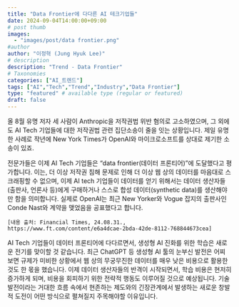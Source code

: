 ```yaml
---
title: "Data Frontier에 다다른 AI 테크기업들"
date: 2024-09-04T14:00:00+09:00
# post thumb
images:
  - "images/post/data frontier.png"
#author
author: "이정혁 (Jung Hyuk Lee)"
# description
description: "Trend - Data Frontier"
# Taxonomies
categories: ["AI_트렌드"]
tags: ["AI","Tech","Trend","Industry","Data Frontier"]
type: "featured" # available type (regular or featured)
draft: false
---
```


올 8월 유명 저자 세 사람이 Anthropic을 저작권법 위반 혐의로 고소하였으며, 그 외에도 AI Tech 기업들에 대한 저작권법 관련 집단소송이 줄을 잇는 상황입니다. 
제일 유명한 사례로 작년에 New York Times가 OpenAI와 마이크로소프트를 상대로 제기한 소송이 있죠.

전문가들은 이제 AI Tech 기업들은 “data frontier(데이터 프론티어)”에 도달했다고 평가합니다. 
이는, 더 이상 저작권 침해 문제로 인해 더 이상 웹 상의 데이터를 마음대로 스크래핑할 수 없으며, 
이제 AI tech 기업들이 데이터를 얻기 위해서는 데이터 생산자들(출판사, 언론사 등)에게 구매하거나 스스로 합성 데이터(synthetic data)를 생산해야만 함을 의미합니다. 
실제로 OpenAI는 최근 New Yorker와 Vogue 잡지의 출판사인 Conde Nast와 계약을 맺었음을 공표했다고 합니다.

    [내용 출처: Financial Times, 24.08.31., https://www.ft.com/content/e6a4dcae-2bda-42de-8112-768844673cea]
     
AI Tech 기업들이 데이터 프론티어에 다다르면서, 생성형 AI 진화를 위한 학습은 새로운 전기를 맞이할 것 같습니다. 
최근 ChatGPT 등 생성형 AI 툴의 눈부신 발전은 어찌 보면 규제가 미비한 상황에서 웹 상의 무궁무진한 데이터를 매우 낮은 비용으로 활용한 것도 한 몫을 했습니다. 
이제 데이터 생산자들의 반격이 시작되면서, 학습 비용은 현저히 증가하게 되며, 비용을 회피하기 위한 전략적 행동도 이루어질 것으로 예상됩니다. 
기술 발전이라는 거대한 흐름 속에서 현존하는 제도와의 긴장관계에서 발생하는 새로운 창발적 도전이 어떤 방식으로 펼쳐질지 주목해야할 이유입니다. 
